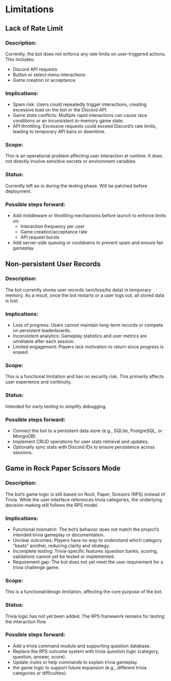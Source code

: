 # Limitations

## Lack of Rate Limit
### Description:
Currently, the bot does not enforce any rate limits on user-triggered actions. This includes:
- Discord API requests
- Button or select menu interactions
- Game creation or acceptance

### Implications:
- Spam risk: Users could repeatedly trigger interactions, creating excessive load on the bot or the Discord API.
- Game state conflicts: Multiple rapid interactions can cause race conditions or an inconsistent in-memory game state.
- API throttling: Excessive requests could exceed Discord’s rate limits, leading to temporary API bans or downtime.

### Scope:
This is an operational problem affecting user interaction at runtime. It does not directly involve sensitive secrets or
environment variables.

### Status:
Currently left as-is during the testing phase. Will be patched before deployment.

### Possible steps forward:
- Add middleware or throttling mechanisms before launch to enforce limits on:
  - Interaction frequency per user
  - Game creation/acceptance rate
  - API request bursts
- Add server-side queuing or cooldowns to prevent spam and ensure fair gameplay.

## Non-persistent User Records
### Description:
The bot currently stores user records (win/loss/tie data) in temporary memory. As a result, once the bot restarts or a user logs out, 
all stored data is lost.

### Implications:
- Loss of progress: Users cannot maintain long-term records or compete on persistent leaderboards.
- Inconsistent analytics: Gameplay statistics and user metrics are unreliable after each session.
- Limited engagement: Players lack motivation to return since progress is erased.
  
### Scope:
This is a functional limitation and has no security risk. This primarily affects user experience and continuity.

### Status:
Intended for early testing to simplify debugging.

### Possible steps forward:
- Connect the bot to a persistent data store (e.g., SQLite, PostgreSQL, or MongoDB).
- Implement CRUD operations for user stats retrieval and updates.
- Optionally sync stats with Discord IDs to ensure persistence across sessions.

## Game in Rock Paper Scissors Mode
### Description:
The bot’s game logic is still based on Rock, Paper, Scissors (RPS) instead of Trivia.
While the user interface references trivia categories, the underlying decision-making still follows the RPS model.

### Implications:
- Functional mismatch: The bot’s behavior does not match the project’s intended trivia gameplay or documentation.
- Unclear outcomes: Players have no way to understand which category “beats” another, reducing clarity and strategy.
- Incomplete testing: Trivia-specific features (question banks, scoring, validation) cannot yet be tested or implemented.
- Requirement gap: The bot does not yet meet the user requirement for a trivia challenge game.
  
### Scope:
This is a functional/design limitation, affecting the core purpose of the bot.

### Status:
Trivia logic has not yet been added. The RPS framework remains for testing the interaction flow.

### Possible steps forward:
- Add a trivia command module and supporting question database.
- Replace the RPS outcome system with trivia question logic (category, question, answer, score).
- Update /rules or help commands to explain trivia gameplay.
- the game logic to support future expansion (e.g., different trivia categories or difficulties).
